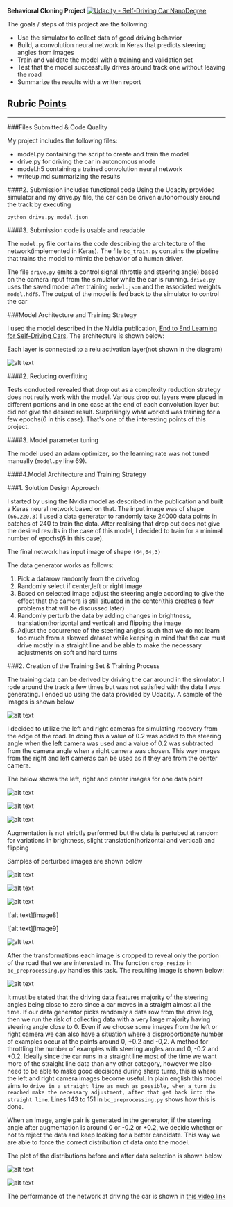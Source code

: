 **Behavioral Cloning Project**
[![Udacity - Self-Driving Car NanoDegree](https://s3.amazonaws.com/udacity-sdc/github/shield-carnd.svg)](http://www.udacity.com/drive)

The goals / steps of this project are the following:
* Use the simulator to collect data of good driving behavior
* Build, a convolution neural network in Keras that predicts steering angles from images
* Train and validate the model with a training and validation set
* Test that the model successfully drives around track one without leaving the road
* Summarize the results with a written report


[//]: # (Image References)

[image1]: ./output_images/Selection_024.png 
[image2]: ./output_images/centre.png
[image3]: ./output_images/left.png
[image4]: ./output_images/right.png
[image5]: ./output_images/aug_orig.png
[image6]: ./output_images/br.png
[image7]: ./output_images/tr.png
[image10]: ./output_images/fl.png
[image11]: ./output_images/resized.png
[image12]: ./output_images/orignal_steering.png
[image13]: ./output_images/curated_steering.png

## Rubric [Points](https://review.udacity.com/#!/rubrics/432/view)

---
###Files Submitted & Code Quality

My project includes the following files:
* model.py containing the script to create and train the model
* drive.py for driving the car in autonomous mode
* model.h5 containing a trained convolution neural network 
* writeup.md summarizing the results

####2. Submission includes functional code
Using the Udacity provided simulator and my drive.py file, the car can be driven autonomously around the track by executing 
```
python drive.py model.json
```

####3. Submission code is usable and readable

The `model.py` file contains the code describing the architecture of the network(implemented in Keras). The file `bc_train.py` contains the pipeline that trains the model to mimic the behavior of a human driver.

The file `drive.py` emits a control signal (throttle and steering angle) based on the camera input from the simulator while the car is running. `drive.py` uses the saved model after training `model.json` and the associated weights `model.hdf5`. The output of the model is fed back to the simulator to control the car

###Model Architecture and Training Strategy

I used the model described in the Nvidia publication, [End to End Learning for Self-Driving Cars](https://arxiv.org/abs/1604.07316). The architecture is shown below:

Each layer is connected to a relu activation layer(not shown in the diagram)

![alt text][image1]

####2. Reducing overfitting

Tests conducted revealed that drop out as a complexity reduction strategy does not really work with the model. Various drop out layers were placed in different portions and in one case at the end of each convolution layer but did not give the desired result. Surprisingly what worked was training for a few epochs(6 in this case). That's one of the interesting points of this project.

####3. Model parameter tuning

The model used an adam optimizer, so the learning rate was not tuned manually (`model.py` line 69).


####4.Model Architecture and Training Strategy

###1. Solution Design Approach

I started by using the Nvidia model as described in the publication and built a Keras neural network based on that. The input image was of shape `(66,220,3)` I used a data generator to randomly take 24000 data points in batches of 240 to train the data. After realising that drop out does not give the desired results in the case of this model, I decided to train for a minimal number of epochs(6 in this case). 

The final network has input image of shape `(64,64,3)`

The data generator works as follows:
1. Pick a datarow randomly from the drivelog
2. Randomly select if center,left or right image
3. Based on selected image adjust the steering angle according to give the effect that the camera is still situated in the center(this creates a few problems that will be discussed later)
4. Randomly perturb the data by adding changes in brightness, translation(horizontal and vertical) and flipping the image
5. Adjust the occurrence of the steering angles such that we do not learn too much from a skewed dataset while keeping in mind that the car must drive mostly in a straight line and be able to make the necessary adjustments on soft and hard turns


###2. Creation of the Training Set & Training Process

The training data can be derived by driving the car around in the simulator. I rode around the track a few times but was not satisfied with the data I was generating. I ended up using the data provided by Udacity. A sample of the images is shown below

![alt text][image5]

I decided to utilize the left and right cameras for simulating recovery from the edge of the road. In doing this a value of 0.2 was added to the steering angle when the left camera was used and a value of 0.2 was subtracted from the camera angle when a right camera was chosen. This way images from the right and left cameras can be used as if they are from the center camera. 

The below shows the left, right and center images for one data point

![alt text][image2]

![alt text][image3]

![alt text][image4]

Augmentation is not strictly performed but the data is pertubed at random for variations in brightness, slight translation(horizontal and vertical) and flipping

Samples of perturbed images are shown below

![alt text][image5]

![alt text][image6]

![alt text][image7]

![alt text][image8]

![alt text][image9]

![alt text][image10]

After the transformations each image is cropped to reveal only the portion of the road that we are interested in. The function `crop_resize` in `bc_preprocessing.py` handles this task. The resulting image is shown below:

![alt text][image11]

It must be stated that the driving data features majority of the steering angles being close to zero since a car moves in a straight almost all the time. If our data generator picks randomly a data row from the drive log, then we run the risk of collecting data with a very large majority having steering angle close to 0. Even if we choose some images from the left or right camera we can also have a situation where a disproportionate number of examples occur at the points around 0, +0.2 and -0,2. A method for throttling the number of examples with steering angles around 0, -0.2 and +0.2. Ideally since the car runs in a straight line most of the time we want more of the straight line data than any other category, however we also need to be able to make good decisions during sharp turns, this is where the left and right camera images become useful. In plain english this model aims to `drive in a straight line as much as possible, when a turn is reached make the necessary adjustment, after that get back into the straight line`. Lines 143 to 151 in `bc_preprocessing.py` shows how this is done. 

When an image, angle pair is generated in the generator, if the steering angle after augmentation is around 0 or -0.2 or +0.2, we decide whether or not to reject the data and keep looking for a better candidate. This way we are able to force the correct distribution of data onto the model.

The plot of the distributions before and after data selection is shown below

![alt text][image12]

![alt text][image13]


The performance of the network at driving the car is shown in [this video link](https://www.youtube.com/watch?v=LNmAZbp9z3M&t=503s)


